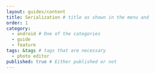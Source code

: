 ```yaml
---
layout: guides/content
title: Serialization # title as shown in the menu and 
order: 1
category: 
  - android # One of the categories
  - guide
  - feature
tags: &tags # tags that are necessary
  - photo editor 
published: true # Either published or not 
---
```


